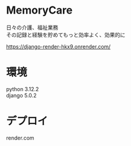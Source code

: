 # MemoryCare
日々の介護、福祉業務  
その記録と経験を貯めてもっと効率よく、効果的に
  
https://django-render-hkx9.onrender.com/
# 環境
python 3.12.2  
django 5.0.2
# デプロイ
render.com

